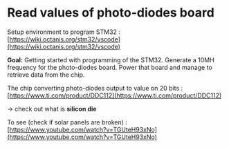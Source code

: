 # Read values of photo-diodes board 

Setup environment to program STM32 : [https://wiki.octanis.org/stm32/vscode](https://wiki.octanis.org/stm32/vscode)

__Goal:__ Getting started with programming of the STM32. Generate a 10MH frequency for the photo-diodes board. Power that board and manage to retrieve data from the chip.

The chip converting photo-diodes output to value on 20 bits : [https://www.ti.com/product/DDC112](https://www.ti.com/product/DDC112)

-> check out what is __silicon die__

To see (check if solar panels are broken) : [https://www.youtube.com/watch?v=TGUteH93xNo](https://www.youtube.com/watch?v=TGUteH93xNo)